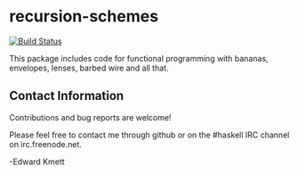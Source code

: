 recursion-schemes
==========

[![Build Status](https://secure.travis-ci.org/ekmett/recursion-schemes.png?branch=master)](http://travis-ci.org/ekmett/recursion-schemes)

This package includes code for functional programming with bananas, envelopes, lenses, barbed wire and all that.

Contact Information
-------------------

Contributions and bug reports are welcome!

Please feel free to contact me through github or on the #haskell IRC channel on irc.freenode.net.

-Edward Kmett
